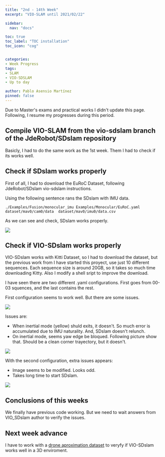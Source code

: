 ```yaml
---
title: "2nd - 14th Week"
excerpt: "VIO-SLAM until 2021/02/22"

sidebar:
  nav: "docs"

toc: true
toc_label: "TOC installation"
toc_icon: "cog"


categories:
- Week Progress
tags:
- SLAM
- VIO-SDSLAM
- Up to day

author: Pablo Asensio Martínez
pinned: false
---
```


Due to Master's exams and practical works I didn't update this page. Following, I resume my progresses during this period.

## Compile VIO-SLAM from the vio-sdslam branch of the JdeRobot/SDslam repository 

Basicly, I had to do the same work as the 1st week. Them I had to check if its works well.

## Check if SDslam works properly

First of all, I had to download the EuRoC Dataset, following JdeRobot/SDslam vio-sdslam instructions.

Using the following sentence rans the SDslam with IMU data.
```
./Examples/Fusion/monocular_imu Examples/Monocular/EuRoC.yaml dataset/mav0/cam0/data  dataset/mav0/imu0/data.csv
```

As we can see and check, SDslam works properly.

<img src="{{localhost}}/assets/images/sdslam1.png" style="display: block; margin: auto;" />
<!-- https://roboticslaburjc.github.io/2020-tfm-pablo-asensio/logbook/ -->


## Check if VIO-SDslam works properly

VIO-SDslam works with Kitti Dataset, so I had to download the dataset, but the previous work from I have started this proyect, use just 10 different sequences. Each sequence size is around 20GB, so it takes so much time downloading Kitty. Also I modify a shell sript to improve the download.

I have seen there are two different .yaml configurations. First goes from 00-03 squences, and the last contains the rest.

First configuration seems to work well. But there are some issues.

<img src="/assets/images/vio-sdslam1.png" style="display: block; margin: auto;" />

Issues are:
- When inertial mode (yellow) shuld exits, it doesn't. So much error is accumulated due to IMU naturality. And, SDslam doesn't relunch.
- On inertial mode, seems yaw edge be bloqued. Following picture show that. Should be a clean corner trayectory, but it doesn't.
<img src="/assets/images/vio-sdslam-yaw-blocked.png" style="display: block; margin: auto;" />


With the second configuration, extra issues appears:
- Image seems to be modified. Looks odd.
- Takes long time to start SDslam.
<img src="/assets/images/vio-sdslam-white.png" style="display: block; margin: auto;" />

## Conclusions of this weeks

We finally have previous code working. But we need to wait answers from VIO_SDslam author to verify the issues.

## Next week advance

I have to work with a [drone aproximation dataset](https://gsyc.urjc.es/jmplaza/slam/) to veryfy if VIO-SDslam works well in a 3D enviroment.